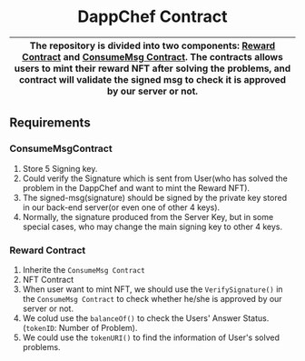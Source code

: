<p align="center">
    <h1 align="center">
        DappChef Contract
    </h1>
</p>

| The repository is divided into two components: [Reward Contract](./) and [ConsumeMsg Contract](./). The contracts allows users to mint their reward NFT after solving the problems, and contract will validate the signed msg to check it is approved by our server or not. |
| -------------------------------------------------------------------------------------------------------------------------------------------------------------------------------------------------------------------------------------- |


## Requirements

### ConsumeMsgContract
1. Store 5 Signing key.
1. Could verify the Signature which is sent from User(who has solved the problem in the DappChef and want to mint the Reward NFT).
1. The signed-msg(signature) should be signed by the private key stored in our back-end server(or even one of other 4 keys).
1. Normally, the signature produced from the Server Key, but in some special cases, who may change the main signing key to other 4 keys.

### Reward Contract

1. Inherite the `ConsumeMsg Contract`
1. NFT Contract
1. When user want to mint NFT, we should use the `VerifySignature()` in the `ConsumeMsg Contract` to check whether he/she is approved by our server or not.
1. We colud use the `balanceOf()` to check the Users' Answer Status. (`tokenID`: Number of Problem).
1. We could use the `tokenURI()` to find the information of User's solved problems.
